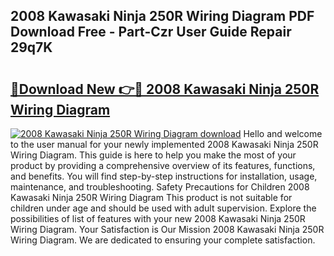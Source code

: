 ## 2008 Kawasaki Ninja 250R Wiring Diagram PDF Download Free - Part-Czr User Guide Repair 29q7K

# <h2><a href="http://dfhaet.blite.top/?on=2008+Kawasaki+Ninja+250R+Wiring+Diagram">🔗Download New 👉🔴 2008 Kawasaki Ninja 250R Wiring Diagram</a></h2>

[![2008 Kawasaki Ninja 250R Wiring Diagram download](https://i.imgur.com/lujVjoI.png)](http://dfhaet.blite.top/?on=2008+Kawasaki+Ninja+250R+Wiring+Diagram)
Hello and welcome to the user manual for your newly implemented 2008 Kawasaki Ninja 250R Wiring Diagram. This guide is here to help you make the most of your product by providing a comprehensive overview of its features, functions, and benefits. You will find step-by-step instructions for installation, usage, maintenance, and troubleshooting. Safety Precautions for Children 2008 Kawasaki Ninja 250R Wiring Diagram This product is not suitable for children under age and should be used with adult supervision. Explore the possibilities of list of features with your new 2008 Kawasaki Ninja 250R Wiring Diagram. Your Satisfaction is Our Mission 2008 Kawasaki Ninja 250R Wiring Diagram. We are dedicated to ensuring your complete satisfaction.
